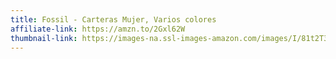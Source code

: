 ```yaml
---
title: Fossil - Carteras Mujer, Varios colores
affiliate-link: https://amzn.to/2Gxl62W
thumbnail-link: https://images-na.ssl-images-amazon.com/images/I/81t2T3aYqzL._UX575_.jpg
---
```

